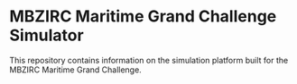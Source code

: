 # MBZIRC Maritime Grand Challenge Simulator

This repository contains information on the simulation platform built for the
MBZIRC Maritime Grand Challenge.
